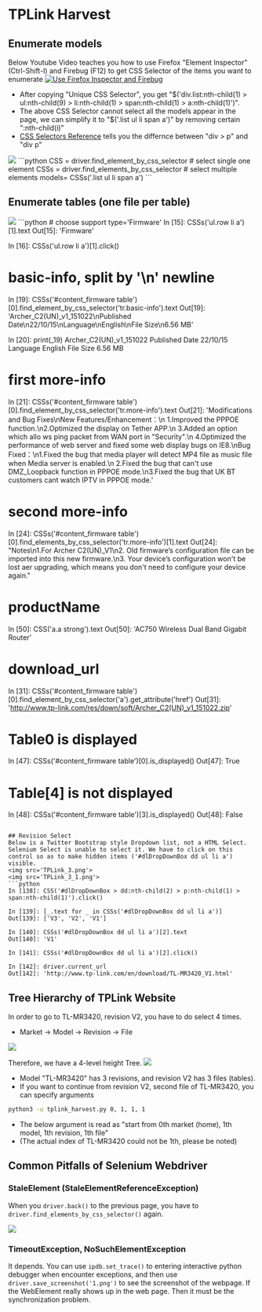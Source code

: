 # TPLink Harvest


## Enumerate models

Below Youtube Video teaches you how to use Firefox "Element Inspector" (Ctrl-Shift-I) and Firebug (F12) to get CSS Selector of the items you want to enumerate 
[![Use Firefox Inspector and Firebug](TPLink_Firefox_Inspector_Firebug_1.png)](https://www.youtube.com/watch?v=C-h9QthlYyU "Use Firefox Inspector and Firebug")

- After copying "Unique CSS Selector", you get "$('div.list:nth-child(1) > ul:nth-child(9) > li:nth-child(1) > span:nth-child(1) > a:nth-child(1)')". 
- The above CSS Selector cannot select all the models appear in the page, we can simplify it to "$('.list ul li span a')" by removing certain ":nth-child(i)"
- [CSS Selectors Reference](http://www.w3schools.com/cssref/css_selectors.asp) tells you the differnce between "div > p" and "div p"
<img src='TPLink_1.png'>
```python
CSS = driver.find_element_by_css_selector # select single one element
CSSs = driver.find_elements_by_css_selector # select multiple elements
models= CSSs('.list ul li span a')
```

## Enumerate tables (one file per table)
<img src='TPLink_2.png'>
```python
# choose support type='Firmware'
In [15]: CSSs('ul.row li a')[1].text
Out[15]: 'Firmware'

In [16]: CSSs('ul.row li a')[1].click()

# basic-info, split by '\n' newline
In [19]: CSSs('#content_firmware table')[0].find_element_by_css_selector('tr.basic-info').text
Out[19]: 'Archer_C2(UN)_v1_151022\nPublished Date\n22/10/15\nLanguage\nEnglish\nFile Size\n6.56 MB'

In [20]: print(_19)
Archer_C2(UN)_v1_151022
Published Date
22/10/15
Language
English
File Size
6.56 MB

# first more-info
In [21]: CSSs('#content_firmware table')[0].find_element_by_css_selector('tr.more-info').text
Out[21]: 'Modifications and Bug Fixes\nNew Features/Enhancement：\n 1.Improved the PPPOE function.\n2.Optimized the display on Tether APP.\n 3.Added an option which allo ws ping packet from WAN port in "Security".\n 4.Optimized the performance of web server and fixed some web display bugs on IE8.\nBug Fixed：\n1.Fixed the bug that media player will detect MP4 file as music file when Media server is enabled.\n 2.Fixed the bug that can\'t use DMZ_Loopback function in PPPOE mode.\n3.Fixed the bug that UK BT customers cant watch IPTV in PPPOE mode.'


# second more-info
In [24]: CSSs('#content_firmware table')[0].find_elements_by_css_selector('tr.more-info')[1].text
Out[24]: "Notes\n1.For Archer C2(UN)_V1\n2. Old firmware’s configuration file can be imported into this new firmware.\n3. Your device’s configuration won't be lost aer upgrading, which means you don't need to configure your device again."

# productName
In [50]: CSS('a.a strong').text
Out[50]: 'AC750 Wireless Dual Band Gigabit Router'

# download_url
In [31]: CSSs('#content_firmware table')[0].find_element_by_css_selector('a').get_attribute('href')
Out[31]: 'http://www.tp-link.com/res/down/soft/Archer_C2(UN)_v1_151022.zip'

# Table0 is displayed
In [47]: CSSs('#content_firmware table')[0].is_displayed()
Out[47]: True

# Table[4] is not displayed
In [48]: CSSs('#content_firmware table')[3].is_displayed()
Out[48]: False

```

## Revision Select
Below is a Twitter Bootstrap style Dropdown list, not a HTML Select. Selenium Select is unable to select it. We have to click on this control so as to make hidden items ('#dlDropDownBox dd ul li a') visible.
<img src='TPLink_3.png'>
<img src='TPLink_3_1.png'>
```python
In [138]: CSS('#dlDropDownBox > dd:nth-child(2) > p:nth-child(1) > span:nth-child(1)').click()

In [139]: [_.text for _ in CSSs('#dlDropDownBox dd ul li a')]
Out[139]: ['V3', 'V2', 'V1']

In [140]: CSSs('#dlDropDownBox dd ul li a')[2].text
Out[140]: 'V1'

In [141]: CSSs('#dlDropDownBox dd ul li a')[2].click()

In [142]: driver.current_url
Out[142]: 'http://www.tp-link.com/en/download/TL-MR3420_V1.html'

```

## Tree Hierarchy of TPLink Website

In order to go to TL-MR3420, revision V2, you have to do select 4 times.
- Market -> Model -> Revision -> File
<img src='TPLink_Select_Procedures.PNG'>

Therefore, we have a 4-level height Tree.
<img src='TPLink_Tree_Trail_Hierarchy.PNG'>

- Model "TL-MR3420" has 3 revisions, and revision V2 has 3 files (tables).
- If you want to continue from revision V2, second file of TL-MR3420, you can specify arguments 

```sh
python3 -u tplink_harvest.py 0, 1, 1, 1
```
- The below argument is read as "start from 0th market (home), 1th model, 1th revision, 1th file"
- (The actual index of TL-MR3420 could not be 1th, please be noted)

## Common Pitfalls of Selenium Webdriver

### StaleElement (StaleElementReferenceException)

When you `driver.back()` to the previous page, you have to `driver.find_elements_by_css_selector()` again.

<img src='Selenium_StaleElement.png'>

### TimeoutException, NoSuchElementException

It depends. You can use `ipdb.set_trace()` to entering interactive python debugger when encounter exceptions, and then use `driver.save_screenshot('1.png')`  to see the screenshot of the webpage. If the WebElement really shows up in the web page. Then it must be the synchronization problem.

